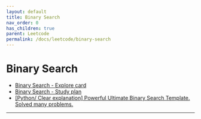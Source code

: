 ```yaml
---
layout: default
title: Binary Search
nav_order: 0
has_children: true
parent: Leetcode
permalink: /docs/leetcode/binary-search
---
```


# Binary Search

* [Binary Search - Explore card][1]
* [Binary Search - Study plan][2]
* [[Python/ Clear explanation] Powerful Ultimate Binary Search Template. Solved many problems.][3]

----

[1]: https://leetcode.com/explore/learn/card/binary-search/
[2]: https://leetcode.com/studyplan/binary-search/
[3]: https://leetcode.com/problems/find-k-th-smallest-pair-distance/solutions/769705/python-clear-explanation-powerful-ultimate-binary-search-template-solved-many-problems
